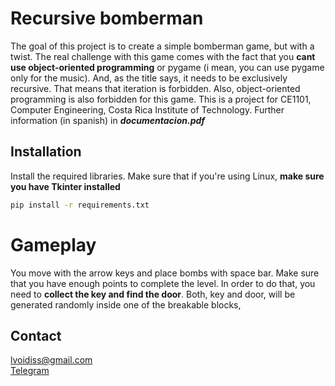 # Recursive bomberman
The goal of this project is to create a simple bomberman game, but with a twist. The real challenge with 
this game comes with the fact that you **cant use object-oriented programming** or pygame (i mean, 
you can use pygame only for the music). And, as the title says,
it needs to be exclusively recursive. That means that iteration is forbidden. Also, object-oriented programming is also forbidden for this game. This is a project for CE1101,
Computer Engineering, Costa Rica Institute of Technology. Further information (in spanish) in ***documentacion.pdf***

## Installation
Install the required libraries. Make sure that if you're using Linux, **make sure you have Tkinter installed**

```sh 
pip install -r requirements.txt
```

# Gameplay 
You move with the arrow keys and place bombs with space bar. Make sure that you have enough points to complete the level. In order to do that, you need to **collect the key and find the door**. Both, key and door, will be generated randomly
inside one of the breakable blocks,

## Contact
lvoidiss@gmail.com  
[Telegram](https://t.me/roarba)

